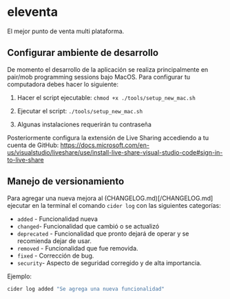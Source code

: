 # eleventa

El mejor punto de venta multi plataforma.

## Configurar ambiente de desarrollo

De momento el desarrollo de la aplicación se realiza principalmente en pair/mob programming sessions bajo MacOS. Para configurar tu computadora debes hacer lo siguiente:

1. Hacer el script ejecutable:
   `chmod +x ./tools/setup_new_mac.sh`

2. Ejecutar el script:
   `./tools/setup_new_mac.sh`

3. Algunas instalaciones requerirán tu contraseña

Posteriormente configura la extensión de Live Sharing accediendo a tu cuenta de GitHub:
https://docs.microsoft.com/en-us/visualstudio/liveshare/use/install-live-share-visual-studio-code#sign-in-to-live-share

## Manejo de versionamiento

Para agregar una nueva mejora al (CHANGELOG.md)[/CHANGELOG.md] ejecutar en la terminal el comando `cider log` con las siguientes categorías:

- `added` - Funcionalidad nueva
- `changed`- Funcionalidad que cambió o se actualizó
- `deprecated` - Funcionalidad que pronto dejará de operar y se recomienda dejar de usar.
- `removed` - Funcionalidad que fue removida.
- `fixed` - Corrección de bug.
- `security`- Aspecto de seguridad corregido y de alta importancia.

Ejemplo:

```bash
cider log added "Se agrega una nueva funcionalidad"
```
